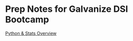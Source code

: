 # Prep Notes for Galvanize DSI Bootcamp
[Python & Stats Overview](..DSI_prep_notes/blob/master/python_and_stats_012220.md)
